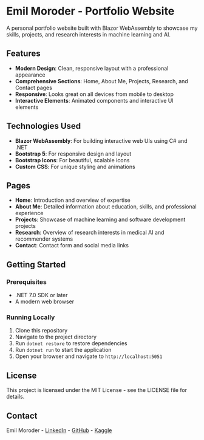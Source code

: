 # Emil Moroder - Portfolio Website

A personal portfolio website built with Blazor WebAssembly to showcase my skills, projects, and research interests in machine learning and AI.

## Features

- **Modern Design**: Clean, responsive layout with a professional appearance
- **Comprehensive Sections**: Home, About Me, Projects, Research, and Contact pages
- **Responsive**: Looks great on all devices from mobile to desktop
- **Interactive Elements**: Animated components and interactive UI elements

## Technologies Used

- **Blazor WebAssembly**: For building interactive web UIs using C# and .NET
- **Bootstrap 5**: For responsive design and layout
- **Bootstrap Icons**: For beautiful, scalable icons
- **Custom CSS**: For unique styling and animations

## Pages

- **Home**: Introduction and overview of expertise
- **About Me**: Detailed information about education, skills, and professional experience
- **Projects**: Showcase of machine learning and software development projects
- **Research**: Overview of research interests in medical AI and recommender systems
- **Contact**: Contact form and social media links

## Getting Started

### Prerequisites

- .NET 7.0 SDK or later
- A modern web browser

### Running Locally

1. Clone this repository
2. Navigate to the project directory
3. Run `dotnet restore` to restore dependencies
4. Run `dotnet run` to start the application
5. Open your browser and navigate to `http://localhost:5051`

## License

This project is licensed under the MIT License - see the LICENSE file for details.

## Contact

Emil Moroder - [LinkedIn](https://www.linkedin.com/in/emil-dalgaard-moroder-3b2a72310/) - [GitHub](https://github.com/MoroderMind) - [Kaggle](https://www.kaggle.com/moroder) 